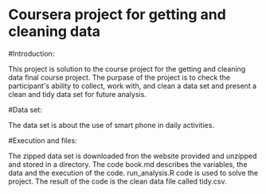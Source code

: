 # Coursera project for getting and cleaning data

#Introduction:

This project is solution to the course project for the getting and cleaning data final course project.
The purpase of the project is to check the participant's ability to collect, work with, and clean a data 
set and present a clean and tidy data set for future analysis.

#Data set:

The data set is about the use of smart phone in daily activities.

#Execution and files:

The zipped data set is downloaded fron the website provided and unzipped and stored in a directory.
The code book.md describes the variables, the data and the execution of the code.
run_analysis.R code is used to solve the project. The result of the code is the clean data file called tidy.csv.
